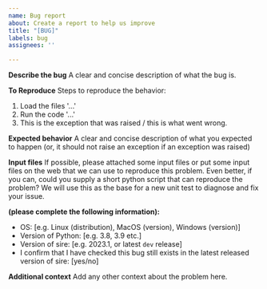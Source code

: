 ```yaml
---
name: Bug report
about: Create a report to help us improve
title: "[BUG]"
labels: bug
assignees: ''

---
```


**Describe the bug**
A clear and concise description of what the bug is.

**To Reproduce**
Steps to reproduce the behavior:
1. Load the files '...'
2. Run the code '...'
3. This is the exception that was raised / this is what went wrong.

**Expected behavior**
A clear and concise description of what you expected to happen
(or, it should not raise an exception if an exception was raised)

**Input files**
If possible, please attached some input files or put some input files
on the web that we can use to reproduce this problem. Even better, if
you can, could you supply a short python script that can reproduce
the problem? We will use this as the base for a new unit test to 
diagnose and fix your issue.

**(please complete the following information):**
 - OS: [e.g. Linux (distribution), MacOS (version), Windows (version)]
 - Version of Python: [e.g. 3.8, 3.9 etc.]
 - Version of sire: [e.g. 2023.1, or latest `dev` release]
 - I confirm that I have checked this bug still exists in the latest released version of sire: [yes/no]

**Additional context**
Add any other context about the problem here.

